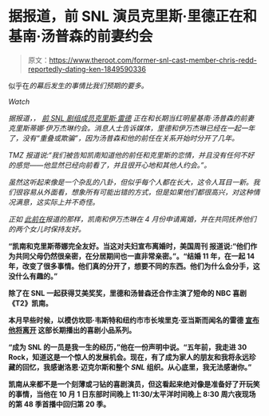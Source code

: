 # 据报道，前 SNL 演员克里斯·里德正在和基南·汤普森的前妻约会

> 原文：<https://www.theroot.com/former-snl-cast-member-chris-redd-reportedly-dating-ken-1849590336>

似乎在[](https://www.theroot.com/live-from-new-york-it-s-hot-girl-live-megan-thee-stal-1849563184)*的幕后发生的事情比我们预期的要多。* 

*Watch*

*据报道，， [前 *SNL* 剧组成员克里斯·雷德](https://www.theroot.com/chris-redd-leaving-saturday-night-live-after-5-seasons-1849557145) 正在和长期当红明星基南·汤普森的前妻克里斯蒂娜·伊万杰琳约会。消息人士告诉媒体，里德和伊万杰琳已经在一起一年了，没有“重叠或欺骗”，因为汤普森和他的前任在关系开始时分开了几年。*

*TMZ 报道说:“我们被告知凯南知道他的前任和克里斯的恋情，并且没有任何不好的感觉——他显然已经向前看了，并且很开心地和其他人约会。”。*

*虽然这听起来像是一个杂乱的八卦，但似乎每个人都在长大，这令人耳目一新。我们很容易从外面看，想象所有可能出错的方式，但是如果他们都很高兴，对这种情况满意，这实际上并不奇怪。*

*正如 [此前在](https://www.theroot.com/kenan-thompson-and-wife-christina-evangeline-divorcing-1848768635)*报道的那样，凯南和伊万杰琳在 4 月份申请离婚，并在共同抚养他们的两个女儿时保持友好。**

**“凯南和克里斯蒂娜完全友好。当这对夫妇宣布离婚时，美国周刊 报道说:“他们作为共同父母仍然很亲密，在分居期间也一直非常亲密。”。“结婚 11 年，在一起 14 年，改变了很多事情。他们真的分开了，想要不同的东西。他们为什么会分手，这没什么有趣的。”**

**除了在 SNL 一起获得艾美奖奖，里德和汤普森还合作主演了短命的 NBC 喜剧《T2》凯南。**

**本月早些时候，以模仿坎耶·韦斯特和纽约市市长埃里克·亚当斯而闻名的雷德 [宣布他将离开](https://www.theroot.com/chris-redd-leaving-saturday-night-live-after-5-seasons-1849557145) 这部长期播出的喜剧小品系列。**

**“成为 SNL 的一员是我一生的经历，”他在一份声明中说。“五年前，我走进 30 Rock，知道这是一个惊人的发展机会。现在，有了成为家人的朋友和我将永远珍藏的回忆，我感谢洛恩·迈克尔斯和整个 *SNL* 组织。从心底里，我无法感谢你。”**

**凯南从来都不是一个刻薄或刁钻的喜剧演员，但这看起来绝对像是准备好了开玩笑的事情，当他在 10 月 1 日东部时间晚上 11:30/太平洋时间晚上 8:30 周六夜现场的第 48 季首播中回归第 20 季。**